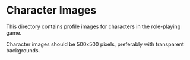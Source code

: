
# Character Images

This directory contains profile images for characters in the role-playing game.

Character images should be 500x500 pixels, preferably with transparent backgrounds.
